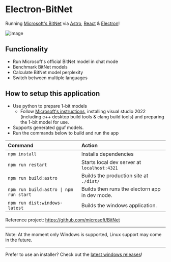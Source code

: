 # Electron-BitNet

Running [Microsoft's BitNet](https://github.com/microsoft/BitNet) via [Astro](https://astro.build/), [React](https://react.dev/) & [Electron](https://www.electronjs.org/)!

![image](https://github.com/user-attachments/assets/e57385f9-3fa8-4da6-95be-25c9d9b31b04)

## Functionality

* Run Microsoft's official BitNet model in chat mode
* Benchmark BitNet models
* Calculate BitNet model perplexity
* Switch between multiple languages

## How to setup this application

- Use python to prepare 1-bit models
  - Follow [Microsoft's instructions](https://github.com/microsoft/BitNet?tab=readme-ov-file#installation), installing visual studio 2022 (including c++ desktop build tools & clang build tools) and preparing the 1-bit model for use.
- Supports generated gguf models.
- Run the commands below to build and run the app

| Command                                | Action                                           |
| :------------------------------------- | :----------------------------------------------- |
| `npm install`                          | Installs dependencies                            |
| `npm run restart`                      | Starts local dev server at `localhost:4321`      |
| `npm run build:astro`                  | Builds the production site at `./dist/`          |
| `npm run build:astro \| npm run start` | Builds then runs the electorn app in dev mode.   |
| `npm run dist:windows-latest`          | Builds the windows application.                  |

Reference project: https://github.com/microsoft/BitNet

---

Note: At the moment only Windows is supported, Linux support may come in the future.

---

Prefer to use an installer? Check out the [latest windows releases](https://github.com/grctest/Electron-BitNet/releases)!
